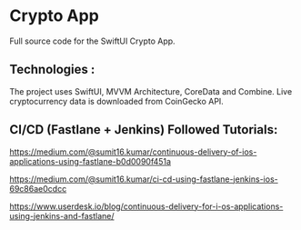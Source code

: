 # Crypto App
 
 Full source code for the SwiftUI Crypto App.
 
## Technologies : 

The project uses SwiftUI, MVVM Architecture, CoreData and Combine. Live cryptocurrency data is downloaded from CoinGecko API.
 
 
 
 ## CI/CD (Fastlane + Jenkins) Followed Tutorials: 
 
 https://medium.com/@sumit16.kumar/continuous-delivery-of-ios-applications-using-fastlane-b0d0090f451a
 
 https://medium.com/@sumit16.kumar/ci-cd-using-fastlane-jenkins-ios-69c86ae0cdcc
 
 https://www.userdesk.io/blog/continuous-delivery-for-i-os-applications-using-jenkins-and-fastlane/
